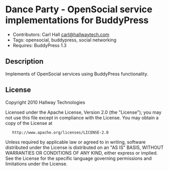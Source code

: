Dance Party - OpenSocial service implementations for BuddyPress
===============================================================

* Contributors: Carl Hall <carl@hallwaytech.com>
* Tags: opensocial, buddypress, social networking
* Requires: BuddyPress 1.3

Description
-----------

Implements of OpenSocial services using BuddyPress functionality.

License
-------
   Copyright 2010 Hallway Technologies

   Licensed under the Apache License, Version 2.0 (the "License");
   you may not use this file except in compliance with the License.
   You may obtain a copy of the License at

       http://www.apache.org/licenses/LICENSE-2.0

   Unless required by applicable law or agreed to in writing, software
   distributed under the License is distributed on an "AS IS" BASIS,
   WITHOUT WARRANTIES OR CONDITIONS OF ANY KIND, either express or implied.
   See the License for the specific language governing permissions and
   limitations under the License.
